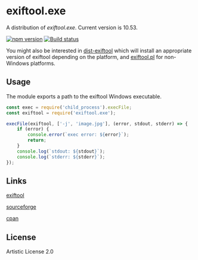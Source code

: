 # exiftool.exe
A distribution of _exiftool.exe_. Current version is 10.53.

[![npm version](https://badge.fury.io/js/exiftool.exe.svg)](https://badge.fury.io/js/exiftool.exe)
[![Build status](https://ci.appveyor.com/api/projects/status/v4ddsw1hkvl9aijh/branch/master?svg=true)](https://ci.appveyor.com/project/zavr-1/node-exiftool-exe/branch/master)

You might also be interested in [dist-exiftool](https://www.npmjs.com/package/dist-exiftool)
which will install an appropriate version of exiftool depending on the platform, and
[exiftool.pl](https://www.npmjs.com/package/exiftool.pl) for non-Windows platforms.

## Usage
The module exports a path to the exiftool Windows executable.

```js
const exec = require('child_process').execFile;
const exiftool = require('exiftool.exe');

execFile(exiftool, ['-j', 'image.jpg'], (error, stdout, stderr) => {
	if (error) {
		console.error(`exec error: ${error}`);
		return;
	}
	console.log(`stdout: ${stdout}`);
	console.log(`stderr: ${stderr}`);
});
```

## Links
[exiftool](http://www.sno.phy.queensu.ca/~phil/exiftool/)

[sourceforge](https://sourceforge.net/projects/exiftool/)

[cpan](http://search.cpan.org/~exiftool/)

## License
Artistic License 2.0
